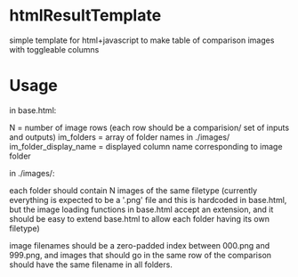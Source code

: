 # htmlResultTemplate
simple template for html+javascript to make table of comparison images with toggleable columns

# Usage
in base.html:

N = number of image rows (each row should be a comparision/ set of inputs and outputs)
im_folders = array of folder names in ./images/
im_folder_display_name = displayed column name corresponding to image folder

in ./images/:

each folder should contain N images of the same filetype (currently everything is expected to be a '.png' file and this is hardcoded in base.html, but the image loading 
functions in base.html accept an extension, and it should be easy to extend base.html to allow each folder having its own filetype)

image filenames should be a zero-padded index between 000.png and 999.png, and images that should go in the same row of the comparison should have the same filename in all folders.
